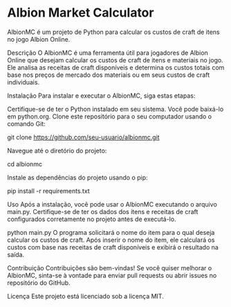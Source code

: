 # Albion Market Calculator

AlbionMC é um projeto de Python para calcular os custos de craft de itens no jogo Albion Online.

Descrição
O AlbionMC é uma ferramenta útil para jogadores de Albion Online que desejam calcular os custos de craft de itens e materiais no jogo. Ele analisa as receitas de craft disponíveis e determina os custos totais com base nos preços de mercado dos materiais ou em seus custos de craft individuais.

Instalação
Para instalar e executar o AlbionMC, siga estas etapas:

Certifique-se de ter o Python instalado em seu sistema. Você pode baixá-lo em python.org.
Clone este repositório para o seu computador usando o comando Git:

git clone https://github.com/seu-usuario/albionmc.git

Navegue até o diretório do projeto:

cd albionmc

Instale as dependências do projeto usando o pip:

pip install -r requirements.txt

Uso
Após a instalação, você pode usar o AlbionMC executando o arquivo main.py. Certifique-se de ter os dados dos itens e receitas de craft configurados corretamente no projeto antes de executá-lo.

python main.py
O programa solicitará o nome do item para o qual deseja calcular os custos de craft. Após inserir o nome do item, ele calculará os custos com base nas receitas de craft disponíveis e exibirá o resultado na saída.

Contribuição
Contribuições são bem-vindas! Se você quiser melhorar o AlbionMC, sinta-se à vontade para enviar pull requests ou abrir issues no repositório do GitHub.

Licença
Este projeto está licenciado sob a licença MIT.
